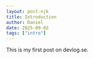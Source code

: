 ```yaml
---
layout: post.njk
title: Introduction
author: Daniel
date: 2025-09-02
tags: ["intro"]
---
```


This is my first post on devlog.se.